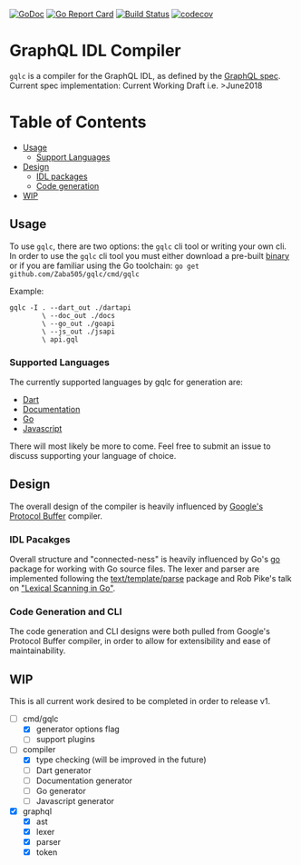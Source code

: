 [![GoDoc](https://godoc.org/github.com/gqlc/gqlc?status.svg)](https://godoc.org/github.com/gqlc/gqlc)
[![Go Report Card](https://goreportcard.com/badge/github.com/gqlc/gqlc)](https://goreportcard.com/report/github.com/gqlc/gqlc)
[![Build Status](https://travis-ci.org/gqlc/gqlc.svg?branch=master)](https://travis-ci.org/gqlc/gqlc)
[![codecov](https://codecov.io/gh/gqlc/gqlc/branch/master/graph/badge.svg)](https://codecov.io/gh/gqlc/gqlc)

# GraphQL IDL Compiler

`gqlc` is a compiler for the GraphQL IDL, as defined by the [GraphQL spec](http://facebook.github.io/graphql).
Current spec implementation: Current Working Draft i.e. >June2018

# Table of Contents

- [Usage](#usage)
    * [Support Languages](*supported-languages)
- [Design](#design)
    * [IDL packages](#idl-pacakges)
    * [Code generation](#code-generation-and-cli)
- [WIP](#wip)

## Usage
To use `gqlc`, there are two options: the `gqlc` cli tool or writing your own
cli. In order to use the `gqlc` cli tool you must either download a pre-built
[binary]() or if you are familiar using the Go toolchain: `go get github.com/Zaba505/gqlc/cmd/gqlc`

Example:
```text
gqlc -I . --dart_out ./dartapi
        \ --doc_out ./docs
        \ --go_out ./goapi
        \ --js_out ./jsapi
        \ api.gql
```

### Supported Languages
The currently supported languages by gqlc for generation are:

* [Dart](https://dartlang.org)
* [Documentation](https://commonmark.org)
* [Go](https://golang.org)
* [Javascript](https://javascript.com)

There will most likely be more to come. Feel free to submit an issue to
discuss supporting your language of choice.

## Design

The overall design of the compiler is heavily influenced by [Google's Protocol Buffer](https://github.com/protocolbuffers/protobuf) compiler.

### IDL Pacakges

Overall structure and "connected-ness" is heavily influenced by Go's [go](https://golang.org/pkg/go) package for working with Go source files.
The lexer and parser are implemented following the [text/template/parse](https://golang.org/pkg/text/template/parse) package
and Rob Pike's talk on ["Lexical Scanning in Go"](https://talks.golang.org/2011/lex.slide).

### Code Generation and CLI

The code generation and CLI designs were both pulled from Google's Protocol Buffer compiler, in order
to allow for extensibility and ease of maintainability.

## WIP
This is all current work desired to be completed in order to release v1.

- [ ] cmd/gqlc
    - [x] generator options flag
    - [ ] support plugins
- [ ] compiler
    - [x] type checking (will be improved in the future)
    - [ ] Dart generator
    - [ ] Documentation generator
    - [ ] Go generator
    - [ ] Javascript generator
- [x] graphql
    - [x] ast
    - [x] lexer
    - [x] parser
    - [x] token